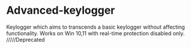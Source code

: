 # Advanced-keylogger
Keylogger which aims to transcends a basic keylogger without affecting functionality.
Works on Win 10,11 with real-time protection disabled only.
/////Deprecated
